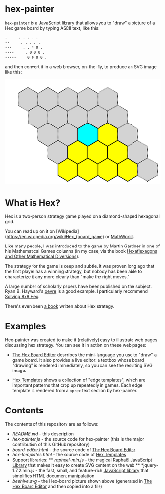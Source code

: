hex-painter
===========

`hex-painter` is a JavaScript library that allows you to "draw" a picture of a
Hex game board by typing ASCII text, like this:

    -     . . . . .
    --     . . . . .
    ---     . . * 0 .
    ----     . 0 0 0 .
    -----     0 0 0 0 .

and then convert it in a web browser, on-the-fly, to produce an SVG image
like this:

![The Beehive Edge Template](beehive.svg)


What is Hex?
============

Hex is a two-person strategy game played on a diamond-shaped hexagonal grid.

You can read up on it
on [Wikipedia](https://en.wikipedia.org/wiki/Hex_(board_game)
or [MathWorld](http://mathworld.wolfram.com/GameofHex.html).

Like many people, I was introduced to the game by Martin Gardner
in one of his Mathematical Games columns (in my case, via the
book [Hexaflexagons and Other Mathematical Diversions](https://books.google.com/books?id=QpPlxwSa8akC&q=%22The+Game+of+Hex%22#v=snippet&q=%22The%20Game%20of%20Hex%22&f=false)).

The strategy for the game is deep and subtle. It was proven long ago that the
first player has a winning strategy, but nobody has been able to characterize
it any more clearly than "make the right moves."

A large number of scholarly papers have been published on the subject.  Ryan B.
Hayward's [oevre](http://webdocs.cs.ualberta.ca/~hayward/publications.html) is
a good example. I particularly recommend
[Solving 8x8 Hex](http://webdocs.cs.ualberta.ca/~hayward/papers/solve8.pdf).

There's even been [a book](http://www.cameronius.com/games/hex/)
written about Hex strategy.

Examples
========

Hex-painter was created to make it (relatively) easy to illustrate web
pages discussing hex strategy.  You can see it in action on these web pages:

 * [The Hex Board Editor](http://thomboyer.com/hex-painter/board-editor.html)
   describes the mini-language you use to "draw" a game board.  It also
   provides a live editor: a textbox whose board "drawing" is rendered
   immediately, so you can see the resulting SVG image.

 * [Hex Templates](http://thomboyer.com/hex-painter/hex-templates.html)
   shows a collection of "edge templates", which are important patterns that
   crop up repeatedly in games. Each edge template is rendered from a `<pre>`
   text section by hex-painter.


Contents
========

The contents of this repository are as follows:

  * *README.md* - this description
  * *hex-painter.js* - the source code for hex-painter (this is the
    major contribution of this GitHub repository)
  * *board-editor.html* - the source code of 
    [The Hex Board Editor](http://thomboyer.com/hex-painter/board-editor.html)
  * *hex-templates.html* - the source code of 
    [Hex Templates](http://thomboyer.com/hex-painter/hex-templates.html)
  * Support libraries:
  ** *raphael-min.js* - the magical [Raphaël JavaScript
     Library](http://dmitrybaranovskiy.github.io/raphael/) that makes it easy to
     create SVG content on the web
  ** *jquery-1.7.2.min.js - the fast, small, and feature-rich [JavaScript
     library](https://jquery.com/) that simplifies HTML document manipulation
  * *beehive.svg* - the Hex-board picture shown above (generated in
    [The Hex Board Editor](http://thomboyer.com/hex-painter/board-editor.html)
    and then copied into a file)
